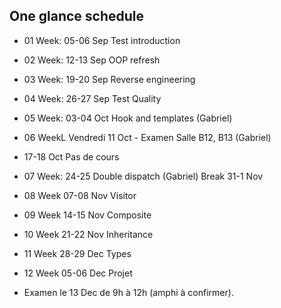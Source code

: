 ## One glance schedule

- 01 Week: 05-06 Sep Test introduction
- 02 Week: 12-13 Sep OOP refresh
- 03 Week: 19-20 Sep Reverse engineering 
- 04 Week: 26-27 Sep Test Quality
- 05 Week: 03-04 Oct Hook and templates (Gabriel)
- 06 WeekL Vendredi 11 Oct - Examen Salle B12, B13 (Gabriel)
- 17-18 Oct Pas de cours
- 07 Week: 24-25 Double dispatch (Gabriel)
Break 31-1 Nov

- 08 Week 07-08 Nov Visitor
- 09 Week 14-15 Nov Composite 
- 10 Week 21-22 Nov Inheritance
- 11 Week 28-29 Dec Types
- 12 Week 05-06 Dec Projet
- Examen le 13 Dec de 9h à 12h (amphi à confirmer).



